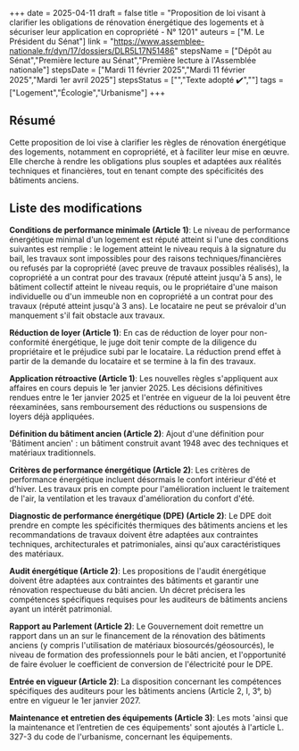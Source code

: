 +++
date = 2025-04-11
draft = false
title = "Proposition de loi visant à clarifier les obligations de rénovation énergétique des logements et à sécuriser leur application en copropriété - N° 1201"
auteurs = ["M. Le Président du Sénat"]
link = "https://www.assemblee-nationale.fr/dyn/17/dossiers/DLR5L17N51486"
stepsName = ["Dépôt au Sénat","Première lecture au Sénat","Première lecture à l'Assemblée nationale"]
stepsDate = ["Mardi 11 février 2025","Mardi 11 février 2025","Mardi 1er avril 2025"]
stepsStatus = ["","Texte adopté ✔️",""]
tags = ["Logement","Écologie","Urbanisme"]
+++

## Résumé

Cette proposition de loi vise à clarifier les règles de rénovation énergétique des logements, notamment en copropriété, et à faciliter leur mise en œuvre. Elle cherche à rendre les obligations plus souples et adaptées aux réalités techniques et financières, tout en tenant compte des spécificités des bâtiments anciens.

## Liste des modifications

**Conditions de performance minimale (Article 1)**: Le niveau de performance énergétique minimal d'un logement est réputé atteint si l'une des conditions suivantes est remplie : le logement atteint le niveau requis à la signature du bail, les travaux sont impossibles pour des raisons techniques/financières ou refusés par la copropriété (avec preuve de travaux possibles réalisés), la copropriété a un contrat pour des travaux (réputé atteint jusqu'à 5 ans), le bâtiment collectif atteint le niveau requis, ou le propriétaire d'une maison individuelle ou d'un immeuble non en copropriété a un contrat pour des travaux (réputé atteint jusqu'à 3 ans). Le locataire ne peut se prévaloir d'un manquement s'il fait obstacle aux travaux.

**Réduction de loyer (Article 1)**: En cas de réduction de loyer pour non-conformité énergétique, le juge doit tenir compte de la diligence du propriétaire et le préjudice subi par le locataire. La réduction prend effet à partir de la demande du locataire et se termine à la fin des travaux.

**Application rétroactive (Article 1)**: Les nouvelles règles s'appliquent aux affaires en cours depuis le 1er janvier 2025. Les décisions définitives rendues entre le 1er janvier 2025 et l'entrée en vigueur de la loi peuvent être réexaminées, sans remboursement des réductions ou suspensions de loyers déjà appliquées.

**Définition du bâtiment ancien (Article 2)**: Ajout d'une définition pour 'Bâtiment ancien' : un bâtiment construit avant 1948 avec des techniques et matériaux traditionnels.

**Critères de performance énergétique (Article 2)**: Les critères de performance énergétique incluent désormais le confort intérieur d'été et d'hiver. Les travaux pris en compte pour l'amélioration incluent le traitement de l'air, la ventilation et les travaux d'amélioration du confort d'été.

**Diagnostic de performance énergétique (DPE) (Article 2)**: Le DPE doit prendre en compte les spécificités thermiques des bâtiments anciens et les recommandations de travaux doivent être adaptées aux contraintes techniques, architecturales et patrimoniales, ainsi qu'aux caractéristiques des matériaux.

**Audit énergétique (Article 2)**: Les propositions de l'audit énergétique doivent être adaptées aux contraintes des bâtiments et garantir une rénovation respectueuse du bâti ancien. Un décret précisera les compétences spécifiques requises pour les auditeurs de bâtiments anciens ayant un intérêt patrimonial.

**Rapport au Parlement (Article 2)**: Le Gouvernement doit remettre un rapport dans un an sur le financement de la rénovation des bâtiments anciens (y compris l'utilisation de matériaux biosourcés/géosourcés), le niveau de formation des professionnels pour le bâti ancien, et l'opportunité de faire évoluer le coefficient de conversion de l'électricité pour le DPE.

**Entrée en vigueur (Article 2)**: La disposition concernant les compétences spécifiques des auditeurs pour les bâtiments anciens (Article 2, I, 3°, b) entre en vigueur le 1er janvier 2027.

**Maintenance et entretien des équipements (Article 3)**: Les mots 'ainsi que la maintenance et l’entretien de ces équipements' sont ajoutés à l'article L. 327-3 du code de l'urbanisme, concernant les équipements.

